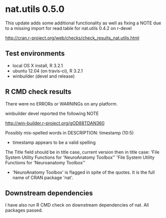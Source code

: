 # nat.utils 0.5.0
This update adds some additional functionality as well as fixing a NOTE
due to a missing import for read.table for nat.utils 0.4.2 on r-devel

  http://cran.r-project.org/web/checks/check_results_nat.utils.html

## Test environments
* local OS X install, R 3.2.1
* ubuntu 12.04 (on travis-ci), R 3.2.1
* winbuilder (devel and release)

## R CMD check results
There were no ERRORs or WARNINGs on any platform.

winbuilder devel reported the following NOTE

  http://win-builder.r-project.org/gOD88TDAN360

Possibly mis-spelled words in DESCRIPTION:
  timestamp (10:5)

* timestamp appears to be a valid spelling

The Title field should be in title case, current version then in title case:
'File System Utility Functions for 'NeuroAnatomy Toolbox''
'File System Utility Functions for 'Neuroanatomy Toolbox''

* 'NeuroAnatomy Toolbox' is flagged in spite of the quotes. It is the full name
of CRAN package 'nat'.

## Downstream dependencies
I have also run R CMD check on downstream dependencies of nat. All packages 
passed.
